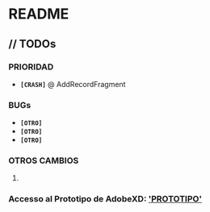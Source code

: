 # README



## // TODOs

### PRIORIDAD

* **`[CRASH]`** @ AddRecordFragment

### BUGs

- **`[OTRO]`** 
- **`[OTRO]`** 
- **`[OTRO]`** 

### OTROS CAMBIOS

1. 

### Accesso al Prototipo de AdobeXD: ['PROTOTIPO'](https://xd.adobe.com/view/19b724b8-02c5-4729-53c5-695cf89ad95c-6f86/?fullscreen)

